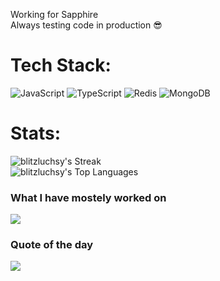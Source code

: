 Working for Sapphire<br>Always testing code in production 😎


# Tech Stack:
![JavaScript](https://img.shields.io/badge/javascript-%23323330.svg?style=for-the-badge&logo=javascript&logoColor=%23F7DF1E) ![TypeScript](https://img.shields.io/badge/typescript-%23007ACC.svg?style=for-the-badge&logo=typescript&logoColor=white) ![Redis](https://img.shields.io/badge/redis-%23DD0031.svg?style=for-the-badge&logo=redis&logoColor=white) ![MongoDB](https://img.shields.io/badge/MongoDB-%234ea94b.svg?style=for-the-badge&logo=mongodb&logoColor=white)
# Stats:
![blitzluchsy's Streak](https://github-readme-streak-stats.herokuapp.com/?user=blitzluchsy&theme=dark&hide_border=false)<br>
![blitzluchsy's Top Languages](https://github-readme-stats.vercel.app/api/top-langs/?username=blitzluchsy&theme=dark&show_icons=true&hide_border=false&layout=compact)
### What I have mostely worked on
![](https://github-contributor-stats.vercel.app/api?username=blitzluchsy&limit=5&theme=radical&combine_all_yearly_contributions=true)
### Quote of the day
![](https://quotes-github-readme.vercel.app/api?type=horizontal&theme=radical)
